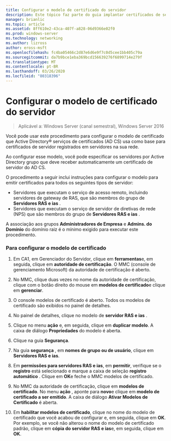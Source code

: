 ```yaml
---
title: Configurar o modelo de certificado do servidor
description: Este tópico faz parte do guia implantar certificados de servidor para implantações com e sem fio 802.1 X
manager: brianlic
ms.topic: article
ms.assetid: 8ff610e2-43ca-407f-a828-06d9366e02f0
ms.prod: windows-server
ms.technology: networking
ms.author: lizross
author: eross-msft
ms.openlocfilehash: fc4ba05466c2d87e6d6e9f7c0d5cee1bb405c79a
ms.sourcegitcommit: da7b9bce1eba369bcd156639276f6899714e279f
ms.translationtype: MT
ms.contentlocale: pt-BR
ms.lasthandoff: 03/26/2020
ms.locfileid: "80318396"
---
```

# <a name="configure-the-server-certificate-template"></a>Configurar o modelo de certificado do servidor

>Aplicável a: Windows Server (canal semestral), Windows Server 2016

Você pode usar este procedimento para configurar o modelo de certificado que Active Directory&reg; serviços de certificados (AD CS) usa como base para certificados de servidor registrados em servidores na sua rede.  
  
Ao configurar esse modelo, você pode especificar os servidores por Active Directory grupo que deve receber automaticamente um certificado de servidor do AD CS.   
  
O procedimento a seguir inclui instruções para configurar o modelo para emitir certificados para todos os seguintes tipos de servidor:  
  
- Servidores que executam o serviço de acesso remoto, incluindo servidores de gateway de RAS, que são membros do grupo de **Servidores RAS e ias** .  
- Servidores que executam o serviço de servidor de diretivas de rede (NPS) que são membros do grupo de **Servidores RAS e ias** .  
  
A associação aos grupos **Administradores de Empresa** e **Admins. do Domínio** do domínio raiz é o mínimo exigido para executar este procedimento.  
  
### <a name="to-configure-the-certificate-template"></a>Para configurar o modelo de certificado  
  
1.  Em CA1, em Gerenciador do Servidor, clique em **ferramentas**e, em seguida, clique em **autoridade de certificação**. O MMC (console de gerenciamento Microsoft) da autoridade de certificação é aberto.  
  
2.  No MMC, clique duas vezes no nome da autoridade de certificação, clique com o botão direito do mouse em **modelos de certificado**e clique em **gerenciar**.  
  
3.  O console modelos de certificado é aberto. Todos os modelos de certificado são exibidos no painel de detalhes.  
  
4.  No painel de detalhes, clique no modelo de **servidor RAS e ias** .  
  
5.  Clique no menu **ação** e, em seguida, clique em **duplicar modelo**. A caixa de diálogo **Propriedades** do modelo é aberta.  
  
6.  Clique na guia **Segurança**.   
  
7.  Na guia **segurança** , em **nomes de grupo ou de usuário**, clique em **Servidores RAS e ias**.  
  
8.  Em **permissões para servidores RAS e ias**, em **permitir**, verifique se o **registro** está selecionado e marque a caixa de seleção **registro automático** . Clique em **OK**e feche o MMC modelos de certificado.  
  
9.  No MMC da autoridade de certificação, clique em **modelos de certificado**. No menu **ação** , aponte para **novo**e clique em **modelo de certificado a ser emitido**. A caixa de diálogo **Ativar Modelos de Certificado** é aberta.  
  
10. Em **habilitar modelos de certificado**, clique no nome do modelo de certificado que você acabou de configurar e, em seguida, clique em **OK**. Por exemplo, se você não alterou o nome do modelo de certificado padrão, clique em **cópia do servidor RAS e ias**e, em seguida, clique em **OK**.  
  



